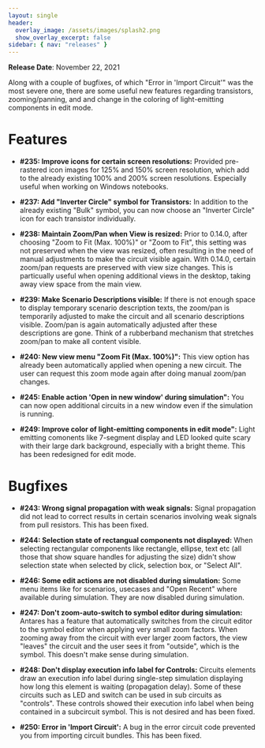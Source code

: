 ```yaml
---
layout: single
header:
  overlay_image: /assets/images/splash2.png
  show_overlay_excerpt: false
sidebar: { nav: "releases" }
---
```


**Release Date**: November 22, 2021

Along with a couple of bugfixes, of which "Error in 'Import Circuit'" was the
most severe one, there are some useful new features regarding transistors,
zooming/panning, and and change in the coloring of light-emitting components
in edit mode.

# Features

* **#235: Improve icons for certain screen resolutions:** Provided pre-rastered
icon images for 125% and 150% screen resolution, which add to the already
existing 100% and 200% screen resolutions. Especially useful when working
on Windows notebooks.

* **#237: Add "Inverter Circle" symbol for Transistors:** In addition to
the already existing "Bulk" symbol, you can now choose an "Inverter Circle"
icon for each transistor individually.

* **#238: Maintain Zoom/Pan when View is resized:** Prior to 0.14.0, after
choosing "Zoom to Fit (Max. 100%)" or "Zoom to Fit", this setting was not
preserved when the view was resized, often resulting in the need of manual
adjustments to make the circuit visible again. With 0.14.0, certain zoom/pan
requests are preserved with view size changes. This is particually useful
when opening additional views in the desktop, taking away view space from
the main view.

* **#239: Make Scenario Descriptions visible:** If there is not enough space
to display temporary scenario description texts, the zoom/pan is temporarily
adjusted to make the circuit and all scenario descriptions visible. Zoom/pan
is again automatically adjusted after these descriptions are gone. Think of
a rubberband mechanism that stretches zoom/pan to make all content visible.

* **#240: New view menu "Zoom Fit (Max. 100%)":** This view option has
already been automatically applied when opening a new circuit. The user
can request this zoom mode again after doing manual zoom/pan changes.

* **#245: Enable action 'Open in new window' during simulation":** You
can now open additional circuits in a new window even if the simulation
is running.

* **#249: Improve color of light-emitting components in edit mode":** Light
emitting comonents like 7-segment display and LED looked quite scary with
their large dark background, especially with a bright theme. This has
been redesigned for edit mode.

# Bugfixes

* **#243: Wrong signal propagation with weak signals:** Signal propagation
did not lead to correct results in certain scenarios involving weak signals
from pull resistors. This has been fixed.

* **#244: Selection state of rectangual components not displayed:** When selecting rectangular components like rectangle, ellipse, text etc (all those that show square handles for adjusting the size) didn't show selection state when selected by click, selection box, or "Select All".

* **#246: Some edit actions are not disabled during simulation:** Some menu items like
for scenarios, usecases and "Open Recent" where available during simulation. They are
now disabled during simulation.

* **#247: Don't zoom-auto-switch to symbol editor during simulation:** Antares has a feature that automatically switches from the circuit editor to the symbol editor when applying very small zoom factors. When zooming away from the circuit with ever larger zoom factors, the view "leaves" the circuit and the user sees it from "outside", which is the symbol. This
doesn't make sense during simulation.

* **#248: Don't display execution info label for Controls:** Circuits elements draw an execution info label during single-step simulation displaying how long this element is waiting (propagation delay). Some of these circuits such as LED and switch can be used in sub circuits as "controls". These controls showed their execution info label when being contained
in a subcircuit symbol. This is not desired and has been fixed.

* **#250: Error in 'Import Circuit':** A bug in the error circuit code prevented you
from importing circuit bundles. This has been fixed.
